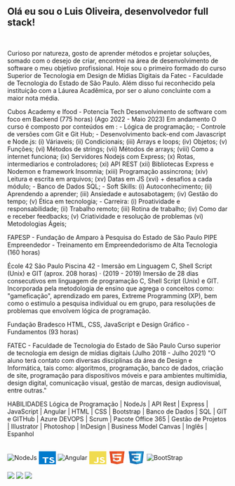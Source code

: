 ## Olá eu sou o Luis Oliveira, desenvolvedor full stack!
   <br>
 <p>Curioso por natureza, gosto de aprender métodos e projetar soluções, somado com o desejo de criar, encontrei na área de desenvolvimento de software o meu objetivo profissional. Hoje sou o primeiro formado do curso Superior de Tecnologia em Design de Mídias Digitais da Fatec - Faculdade de Tecnologia do Estado de São Paulo. Além disso fui reconhecido pela instituição com a Láurea Acadêmica, por ser o aluno concluinte com a maior nota média.</p>
 <p>Cubos Academy e Ifood - Potencia Tech 
Desenvolvimento de software com foco em Backend (775 horas) (Ago 2022 - Maio 2023) Em andamento
O curso é composto por conteúdos em :
- Lógica de programação; 
- Controle de versões com Git e Git Hub;
- Desenvolvimento back-end com Javascript e Node.js: (i) Váriaveis; (ii) Condicionais; (iii) Arrays e loops; (iv) Objetos; (v) Funções; (vi) Métodos de strings; (vii) Métodos de arrays; (viii) Como a internet funciona; (ix) Servidores Nodejs com Express; (x) Rotas, intermediarios e controladores; (xi) API REST (xii) Bibliotecas Express e Nodemon e framework Insomnia; (xiii) Programação assincrona; (xiv) Leitura e escrita em arquivos; (xv) Datas em JS (xvi) + desafios a cada módulo;
- Banco de Dados SQL;
- Soft Skills: (i) Autoconhecimento; (ii) Aprendendo a aprender; (iii) Ansiedade e autosabotagem; (iv) Gestão do tempo; (v) Ética em tecnologia; 
- Carreira: (i) Proatividade e responsabilidade; (ii) Trabalho remoto; (iii) Rotina de trabalho; (iv) Como dar e receber feedbacks; (v) Criatividade e resolução de problemas (vi) Metodologias Ágeis;

FAPESP - Fundação de Amparo à Pesquisa do Estado de São Paulo
PIPE Empreendedor - Treinamento em Empreendedorismo de Alta Tecnologia (160 horas)

École 42 São Paulo
Piscina 42 - Imersão em Linguagem C, Shell Script (Unix) e GIT (aprox. 208 horas) · (2019 - 2019)
Imersão de 28 dias consecutivos em linguagem de programação C, Shell Script (Unix) e GIT. Incorporada pela metodologia de ensino que agrega o conceitos como: "gameficação", aprendizado em pares, Extreme Programming (XP), bem como o estimulo a pesquisa individual ou em grupo, para resoluções de problemas que envolvem lógica de programação.

Fundação Bradesco
HTML, CSS, JavaScript e Design Gráfico - Fundamentos  (93 horas)

FATEC - Faculdade de Tecnologia do Estado de São Paulo
Curso superior de tecnologia em design de mídias digitais (Julho 2018 - Julho 2021)
"O aluno terá contato com diversas disciplinas da área de Design e Informática, tais como: algoritmos, programação, banco de dados, criação de site, programação para dispositivos móveis e para ambientes multimídia, design digital, comunicação visual, gestão de marcas, design audiovisual, entre outras."

HABILIDADES
Lógica de Programação | NodeJs | API Rest | Express | JavaScript | Angular | HTML | CSS | Bootstrap | Banco de Dados | SQL | GIT e GITHub | Azure DEVOPS | Scrum | Pacote Office 365 | Gestão de Projetos | Illustrator | Photoshop | InDesign | Business Model Canvas | Inglês | Espanhol



  <div style="display: inline_block"><br>
  <img align="center" alt="NodeJs" height="30" width="40" src="https://cdn.jsdelivr.net/gh/devicons/devicon/icons/nodejs/nodejs-original.svg">
  <img align="center" alt="TypeScript" height="30" width="40" src="https://raw.githubusercontent.com/devicons/devicon/master/icons/typescript/typescript-plain.svg">
  <img align="center" alt="Angular" height="30" width="40" src="https://cdn.jsdelivr.net/gh/devicons/devicon/icons/angularjs/angularjs-original.svg">
  <img align="center" alt="JavaScript" height="30" width="40" src="https://raw.githubusercontent.com/devicons/devicon/master/icons/javascript/javascript-plain.svg">
  <img align="center" alt="HTML" height="30" width="40" src="https://raw.githubusercontent.com/devicons/devicon/master/icons/html5/html5-original.svg">
  <img align="center" alt="CSS" height="30" width="40" src="https://raw.githubusercontent.com/devicons/devicon/master/icons/css3/css3-original.svg">
  <img align="center" alt="BootStrap" height="30" width="40" src="https://cdn.jsdelivr.net/gh/devicons/devicon/icons/bootstrap/bootstrap-original.svg">
  </div>   
 <br>
<div> 
  <a href="https://discordapp.com/users/luisoliveira.jr#9203" target="_blank"><img src="https://img.shields.io/badge/Discord-7289DA?style=for-the-badge&logo=discord&logoColor=white" target="_blank"></a> 
  <a href="https://www.linkedin.com/in/luisoli" target="_blank"><img src="https://img.shields.io/badge/-LinkedIn-%230077B5?style=for-the-badge&logo=linkedin&logoColor=white" target="_blank"></a>
  <a href="https://instagram.com/tim_luiiss" target="_blank"><img src="https://img.shields.io/badge/-Instagram-%23E4405F?style=for-the-badge&logo=instagram&logoColor=white" target="_blank"></a>
 </div>
